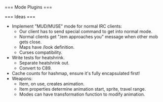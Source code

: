

=== Mode Plugins ===

=== Ideas ===

  * Implement "MUD/MUSE" mode for normal IRC clients:
    * Our client has to send special command to get into normal mode.
    * Normal clients get "/em approaches you" message when other mob gets close.
    * Maps have /look definition.
    * Curses compatibility.
  * Write tests for heatshrink.
    * Separate heatshrink out.
    * Convert to C89.
  * Cache counts for hashmap, ensure it's fully encapsulated first!
  * Weapons:
    * Item, on use, creates animation.
    * Item properties determine animation start, sprite, travel range.
    * Modes can have transformation function to modify animation.

